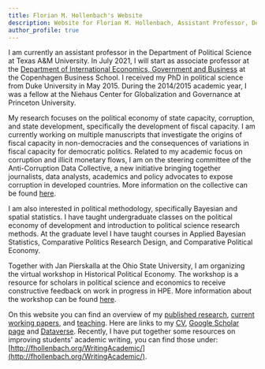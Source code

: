 ```yaml
---
title: Florian M. Hollenbach's Website
description: Website for Florian M. Hollenbach, Assistant Professor, Department of Political Science, Texas A&M University
author_profile: true
---
```


I am currently an assistant professor in the Department of Political Science at Texas A&M University. In July 2021, I will start as associate professor at the [Department of International Economics, Government and Business](https://www.cbs.dk/en/research/departments-and-centres/department-of-international-economics-government-and-business) at the Copenhagen Business School. I received my PhD in political science from Duke University in May 2015. During the 2014/2015 academic year, I was a fellow at the Niehaus Center for Globalization and Governance at Princeton University.

My research focuses on the political economy of state capacity, corruption, and state development, specifically the development of fiscal capacity. I am currently working on multiple manuscripts that investigate the origins of fiscal capacity in non-democracies and the consequences of variations in fiscal capacity for democratic politics. Related to my academic focus on corruption and illicit monetary flows, I am on the steering committee of the Anti-Corruption Data Collective, a new initiative bringing together journalists, data analysts, academics and policy advocates to expose corruption in developed countries. More information on the collective can be found  [here](https://www.acdatacollective.org/). 

I am also interested in political methodology, specifically Bayesian and spatial statistics. I have taught undergraduate classes on the political economy of development and introduction to political science research methods. At the graduate level I have taught courses in Applied Bayesian Statistics, Comparative Politics Research Design, and Comparative Political Economy. 

Together with Jan Pierskalla at the Ohio State University, I am organizing the virtual workshop in Historical Political Economy. The workshop is a resource for scholars in political science and economics to receive constructive feedback on work in progress in HPE. More information about the workshop can be found [here](https://historicalpe.org/). 

On this website you can find an overview of my [published research](pages/publications/), [current working papers](pages/workingPapers), and [teaching](pages/teaching). Here are links to my [CV](papers/CV_Hollenbach.pdf), [Google Scholar page](https://scholar.google.com/citations?user=1B4nx4oAAAAJ&hl=en) and [Dataverse](https://dataverse.harvard.edu/dataverse/fhollenbach). Recently, I have put together some resources on improving students' academic writing, you can find those under: [http://fhollenbach.org/WritingAcademic/](http://fhollenbach.org/WritingAcademic/).


